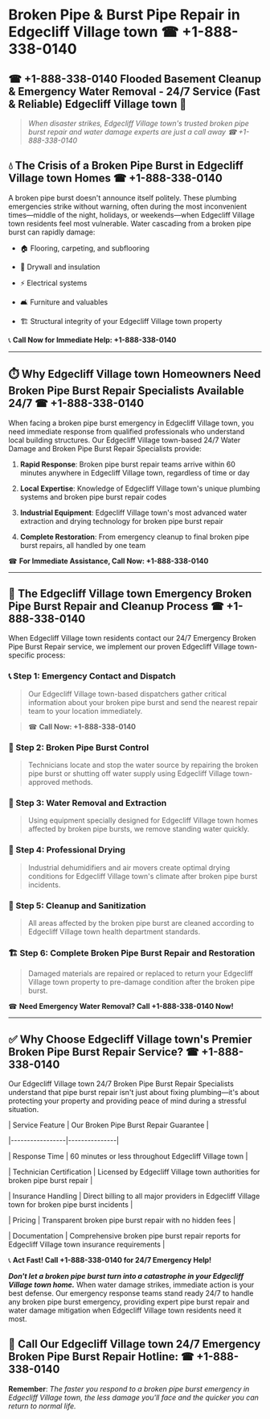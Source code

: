 # Broken Pipe & Burst Pipe Repair in Edgecliff Village town ☎ +1-888-338-0140  
## ☎ +1-888-338-0140 Flooded Basement Cleanup & Emergency Water Removal - 24/7 Service (Fast & Reliable) Edgecliff Village town 🚨  

> *When disaster strikes, Edgecliff Village town's trusted broken pipe burst repair and water damage experts are just a call away ☎ +1-888-338-0140*  

## 💧 The Crisis of a Broken Pipe Burst in Edgecliff Village town Homes ☎ +1-888-338-0140  

A broken pipe burst doesn't announce itself politely. These plumbing emergencies strike without warning, often during the most inconvenient times—middle of the night, holidays, or weekends—when Edgecliff Village town residents feel most vulnerable. Water cascading from a broken pipe burst can rapidly damage:  

* 🏠 Flooring, carpeting, and subflooring  
* 🧱 Drywall and insulation  
* ⚡ Electrical systems  
* 🛋️ Furniture and valuables  
* 🏗️ Structural integrity of your Edgecliff Village town property  

📞 **Call Now for Immediate Help: +1-888-338-0140**  

---  

## ⏱️ Why Edgecliff Village town Homeowners Need Broken Pipe Burst Repair Specialists Available 24/7 ☎ +1-888-338-0140  

When facing a broken pipe burst emergency in Edgecliff Village town, you need immediate response from qualified professionals who understand local building structures. Our Edgecliff Village town-based 24/7 Water Damage and Broken Pipe Burst Repair Specialists provide:  

1. **Rapid Response**: Broken pipe burst repair teams arrive within 60 minutes anywhere in Edgecliff Village town, regardless of time or day  
2. **Local Expertise**: Knowledge of Edgecliff Village town's unique plumbing systems and broken pipe burst repair codes  
3. **Industrial Equipment**: Edgecliff Village town's most advanced water extraction and drying technology for broken pipe burst repair  
4. **Complete Restoration**: From emergency cleanup to final broken pipe burst repairs, all handled by one team  

☎ **For Immediate Assistance, Call Now: +1-888-338-0140**  

---  

## 🔧 The Edgecliff Village town Emergency Broken Pipe Burst Repair and Cleanup Process ☎ +1-888-338-0140  

When Edgecliff Village town residents contact our 24/7 Emergency Broken Pipe Burst Repair service, we implement our proven Edgecliff Village town-specific process:  

### 📞 Step 1: Emergency Contact and Dispatch  
> Our Edgecliff Village town-based dispatchers gather critical information about your broken pipe burst and send the nearest repair team to your location immediately.  
> ☎ **Call Now: +1-888-338-0140**  

### 🚿 Step 2: Broken Pipe Burst Control  
> Technicians locate and stop the water source by repairing the broken pipe burst or shutting off water supply using Edgecliff Village town-approved methods.  

### 🌊 Step 3: Water Removal and Extraction  
> Using equipment specially designed for Edgecliff Village town homes affected by broken pipe bursts, we remove standing water quickly.  

### 💨 Step 4: Professional Drying  
> Industrial dehumidifiers and air movers create optimal drying conditions for Edgecliff Village town's climate after broken pipe burst incidents.  

### 🧼 Step 5: Cleanup and Sanitization  
> All areas affected by the broken pipe burst are cleaned according to Edgecliff Village town health department standards.  

### 🏗️ Step 6: Complete Broken Pipe Burst Repair and Restoration  
> Damaged materials are repaired or replaced to return your Edgecliff Village town property to pre-damage condition after the broken pipe burst.  

☎ **Need Emergency Water Removal? Call +1-888-338-0140 Now!**  

---  

## ✅ Why Choose Edgecliff Village town's Premier Broken Pipe Burst Repair Service? ☎ +1-888-338-0140  

Our Edgecliff Village town 24/7 Broken Pipe Burst Repair Specialists understand that pipe burst repair isn't just about fixing plumbing—it's about protecting your property and providing peace of mind during a stressful situation.  

| Service Feature | Our Broken Pipe Burst Repair Guarantee |  
|-----------------|---------------|  
| Response Time | 60 minutes or less throughout Edgecliff Village town |  
| Technician Certification | Licensed by Edgecliff Village town authorities for broken pipe burst repair |  
| Insurance Handling | Direct billing to all major providers in Edgecliff Village town for broken pipe burst incidents |  
| Pricing | Transparent broken pipe burst repair with no hidden fees |  
| Documentation | Comprehensive broken pipe burst repair reports for Edgecliff Village town insurance requirements |  

📞 **Act Fast! Call +1-888-338-0140 for 24/7 Emergency Help!**  

***Don't let a broken pipe burst turn into a catastrophe in your Edgecliff Village town home.*** When water damage strikes, immediate action is your best defense. Our emergency response teams stand ready 24/7 to handle any broken pipe burst emergency, providing expert pipe burst repair and water damage mitigation when Edgecliff Village town residents need it most.  

## 📱 Call Our Edgecliff Village town 24/7 Emergency Broken Pipe Burst Repair Hotline: ☎ +1-888-338-0140  

**Remember**: *The faster you respond to a broken pipe burst emergency in Edgecliff Village town, the less damage you'll face and the quicker you can return to normal life.*